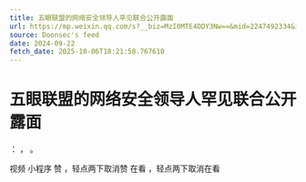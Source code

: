 ```yaml
---
title: 五眼联盟的网络安全领导人罕见联合公开露面
url: https://mp.weixin.qq.com/s?__biz=MzI0MTE4ODY3Nw==&mid=2247492334&idx=1&sn=ee80d1f551d67595fc44f31b0e649dba
source: Doonsec's feed
date: 2024-09-22
fetch_date: 2025-10-06T18:21:58.767610
---
```


# 五眼联盟的网络安全领导人罕见联合公开露面

：
，
。

视频
小程序
赞
，轻点两下取消赞
在看
，轻点两下取消在看